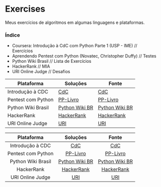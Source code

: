 # Exercises
Meus exercícios de algoritmos em algumas linguagens e plataformas.


### Índice

  - Coursera: Introdução à CdC com Python Parte 1 (USP - IME) // Exercícios
  - Aprendendo Pentest com Python (Novatec, Christopher Duffy) // Testes
  - Python Wiki Brasil // Lista de Exercícios
  - HackerRank // MIA
  - URI Online Judge // Desafios

| Plataforma         |  Soluções                                                                                         | Fonte                                                                     |
|--------------------|---------------------------------------------------------------------------------------------------|---------------------------------------------------------------------------|
| Introdução à CDC   | [CdC](https://github.com/deomorxsy/exercises/tree/master/Coursera%20-%20CdC%20com%20Python%20USP) | [CdC](https://www.coursera.org/learn/ciencia-computacao-python-conceitos) |
| Pentest com Python | [PP-Livro](https://github.com/deomorxsy/exercises/tree/master/PP-Livro)                           | [PP-Livro](https://novatec.com.br/livros/python-pentest/)                 |
| Python Wiki Brasil | [Python Wiki BR](https://github.com/deomorxsy/exercises/tree/master/python-brasil)                | [Python Wiki BR](https://wiki.python.org.br/ListaDeExercicios)            |
| HackerRank         | [HackerRank](https://github.com/deomorxsy/exercises/tree/master/H-Rank/Python)                    | [HackerRank](https://www.hackerrank.com/domains/python)                   |
| URI Online Judge   | [URI](https://github.com/deomorxsy/exercises/tree/master/Maratonas/URIOnlineJudge/Python)         | [URI](https://www.urionlinejudge.com.br/judge/pt/categories)              |


|     Plataforma     |                                              Soluções                                             |                                   Fonte                                   |
|:------------------:|:-------------------------------------------------------------------------------------------------:|:-------------------------------------------------------------------------:|
|  Introdução à CDC  | [CdC](https://github.com/deomorxsy/exercises/tree/master/Coursera%20-%20CdC%20com%20Python%20USP) | [CdC](https://www.coursera.org/learn/ciencia-computacao-python-conceitos) |
| Pentest com Python |              [PP-Livro](https://github.com/deomorxsy/exercises/tree/master/PP-Livro)              |         [PP-Livro](https://novatec.com.br/livros/python-pentest/)         |
| Python Wiki Brasil |         [Python Wiki BR](https://github.com/deomorxsy/exercises/tree/master/python-brasil)        |       [Python Wiki BR](https://wiki.python.org.br/ListaDeExercicios)      |
|     HackerRank     |           [HackerRank](https://github.com/deomorxsy/exercises/tree/master/H-Rank/Python)          |          [HackerRank](https://www.hackerrank.com/domains/python)          |
|  URI Online Judge  |     [URI](https://github.com/deomorxsy/exercises/tree/master/Maratonas/URIOnlineJudge/Python)     |        [URI](https://www.urionlinejudge.com.br/judge/pt/categories)       |
